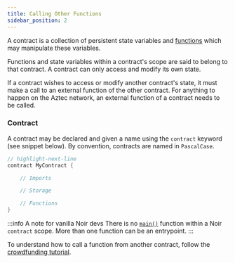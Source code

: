 ```yaml
---
title: Calling Other Functions
sidebar_position: 2
---
```



<!-- TODO finish this guide. i think we accidentally deleted it because this page makes no sense -->

A contract is a collection of persistent state variables and [functions](../../../aztec/smart_contracts/functions/index.md) which may manipulate these variables. 

Functions and state variables within a contract's scope are said to belong to that contract. A contract can only access and modify its own state.

If a contract wishes to access or modify another contract's state, it must make a call to an external function of the other contract. For anything to happen on the Aztec network, an external function of a contract needs to be called.

### Contract

A contract may be declared and given a name using the `contract` keyword (see snippet below). By convention, contracts are named in `PascalCase`.

```rust title="contract keyword"
// highlight-next-line
contract MyContract {

    // Imports 

    // Storage 

    // Functions
}
```
:::info A note for vanilla Noir devs
There is no [`main()`](https://noir-lang.org/docs/getting_started/project_breakdown/#mainnr) function within a Noir `contract` scope. More than one function can be an entrypoint.
:::

To understand how to call a function from another contract, follow the  [crowdfunding tutorial](../../../tutorials/codealong/contract_tutorials/crowdfunding_contract.md).